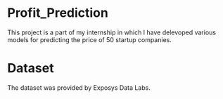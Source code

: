 # Profit_Prediction
This project is a part of my internship in which I have delevoped various models for predicting the price of 50 startup companies.
# Dataset
The dataset was provided by Exposys Data Labs.
